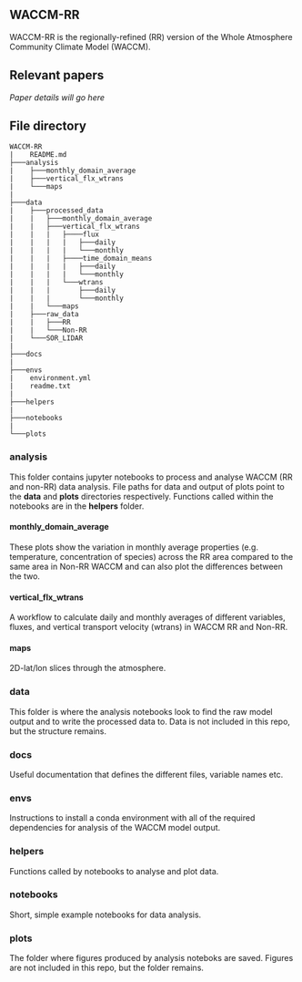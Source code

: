 ## WACCM-RR
WACCM-RR is the regionally-refined (RR) version of the Whole Atmosphere Community Climate Model (WACCM).

## Relevant papers
*Paper details will go here*

## File directory
```
WACCM-RR  
|    README.md  
├───analysis  
|    ├───monthly_domain_average  
|    ├───vertical_flx_wtrans  
|    └───maps  
|  
├───data  
|    ├───processed_data  
|    |   ├───monthly_domain_average  
|    |   ├───vertical_flx_wtrans  
|    |   |   ├────flux  
|    |   |   |   ├───daily  
|    |   |   |   └───monthly  
|    |   |   ├────time_domain_means  
|    |   |   |   ├───daily  
|    |   |   |   └───monthly  
|    |   |   └───wtrans  
|    |   |       ├───daily  
|    |   |       └───monthly
|    |   └───maps  
|    ├───raw_data
|    |   ├───RR
|    |   └───Non-RR
|    └───SOR_LIDAR  
|  
├───docs  
|  
├───envs  
|    environment.yml  
|    readme.txt  
|  
├───helpers  
|  
├───notebooks  
|  
└───plots
```  

### analysis
This folder contains jupyter notebooks to process and analyse WACCM (RR and non-RR) data analysis. File paths for data and output of plots point to the **data** and **plots** directories respectively. Functions called within the notebooks are in the **helpers** folder.
#### monthly_domain_average
These plots show the variation in monthly average properties (e.g. temperature, concentration of species) across the RR area compared to the same area in Non-RR WACCM and can also plot the differences between the two.
#### vertical_flx_wtrans
A workflow to calculate daily and monthly averages of different variables, fluxes, and vertical transport velocity (wtrans) in WACCM RR and Non-RR.
#### maps
2D-lat/lon slices through the atmosphere.

### data
This folder is where the analysis notebooks look to find the raw model output and to write the processed data to. Data is not included in this repo, but the structure remains.

### docs
Useful documentation that defines the different files, variable names etc.

### envs
Instructions to install a conda environment with all of the required dependencies for analysis of the WACCM model output.

### helpers
Functions called by notebooks to analyse and plot data.

### notebooks
Short, simple example notebooks for data analysis.

### plots
The folder where figures produced by analysis noteboks are saved. Figures are not included in this repo, but the folder remains.
